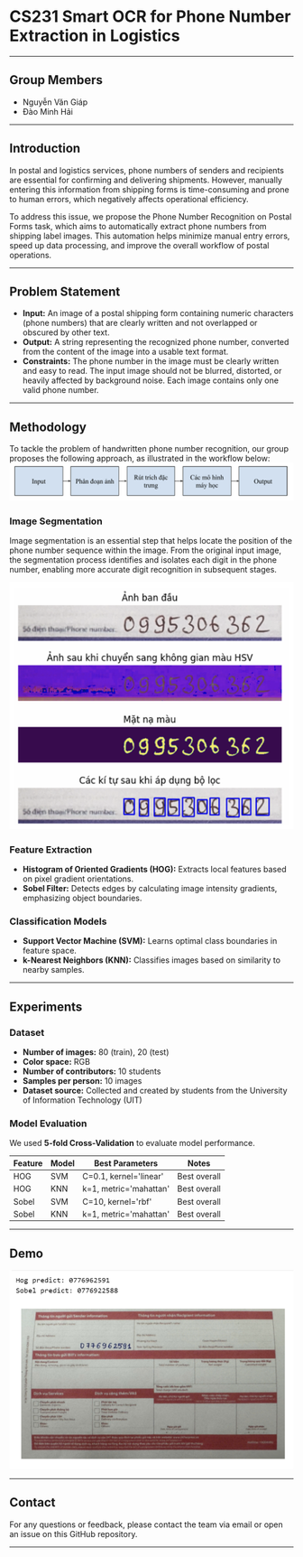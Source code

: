 # CS231 Smart OCR for Phone Number Extraction in Logistics

---

## Group Members
- Nguyễn Văn Giáp
- Đào Minh Hải

---

## Introduction
In postal and logistics services, phone numbers of senders and recipients are essential for confirming and delivering shipments. However, manually entering this information from shipping forms is time-consuming and prone to human errors, which negatively affects operational efficiency.

To address this issue, we propose the Phone Number Recognition on Postal Forms task, which aims to automatically extract phone numbers from shipping label images. This automation helps minimize manual entry errors, speed up data processing, and improve the overall workflow of postal operations.

---

## Problem Statement
- **Input:** An image of a postal shipping form containing numeric characters (phone numbers) that are clearly written and not overlapped or obscured by other text.
- **Output:** A string representing the recognized phone number, converted from the content of the image into a usable text format.
- **Constraints:** The phone number in the image must be clearly written and easy to read. The input image should not be blurred, distorted, or heavily affected by background noise. Each image contains only one valid phone number.

---

## Methodology

To tackle the problem of handwritten phone number recognition, our group proposes the following approach, as illustrated in the workflow below:
![Pipeline](img/method.png)

### Image Segmentation

Image segmentation is an essential step that helps locate the position of the phone number sequence within the image. From the original input image, the segmentation process identifies and isolates each digit in the phone number, enabling more accurate digit recognition in subsequent stages.

![Image Segmentation Process](img/segm.png)

### Feature Extraction
- **Histogram of Oriented Gradients (HOG):** Extracts local features based on pixel gradient orientations.
- **Sobel Filter:** Detects edges by calculating image intensity gradients, emphasizing object boundaries.

### Classification Models
- **Support Vector Machine (SVM):** Learns optimal class boundaries in feature space.  
- **k-Nearest Neighbors (KNN):** Classifies images based on similarity to nearby samples.

---

## Experiments

### Dataset
- **Number of images:** 80 (train), 20 (test)
- **Color space:** RGB
- **Number of contributors:** 10 students
- **Samples per person:** 10 images
- **Dataset source:** Collected and created by students from the University of Information Technology (UIT)

### Model Evaluation
We used **5-fold Cross-Validation** to evaluate model performance.

| Feature | Model | Best Parameters | Notes |
|----------|--------|------------------|--------|
| HOG | SVM | C=0.1, kernel='linear' | Best overall |
| HOG | KNN | k=1, metric='mahattan' | Best overall |
| Sobel | SVM | C=10, kernel='rbf' | Best overall |
| Sobel | KNN | k=1, metric='mahattan' | Best overall |

---

## Demo
![Demo](img/demo.png)

---

## Contact
For any questions or feedback, please contact the team via email or open an issue on this GitHub repository.

---
